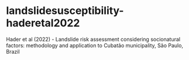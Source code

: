 # landslidesusceptibility-haderetal2022
Hader et al (2022) - Landslide risk assessment considering socionatural factors: methodology and application to Cubatão municipality, São Paulo, Brazil
